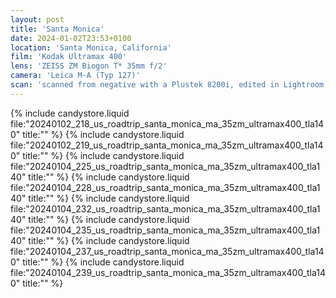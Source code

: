 ```yaml
---
layout: post
title: 'Santa Monica'
date: 2024-01-02T23:53+0100
location: 'Santa Monica, California'
film: 'Kodak Ultramax 400'
lens: 'ZEISS ZM Biogon T* 35mm f/2'
camera: 'Leica M-A (Typ 127)'
scan: 'scanned from negative with a Plustek 8200i, edited in Lightroom'
---
```


{% include candystore.liquid file:"20240102_218_us_roadtrip_santa_monica_ma_35zm_ultramax400_tla140" title:"" %}
{% include candystore.liquid file:"20240102_219_us_roadtrip_santa_monica_ma_35zm_ultramax400_tla140" title:"" %}
{% include candystore.liquid file:"20240104_225_us_roadtrip_santa_monica_ma_35zm_ultramax400_tla140" title:"" %}
{% include candystore.liquid file:"20240104_228_us_roadtrip_santa_monica_ma_35zm_ultramax400_tla140" title:"" %}
{% include candystore.liquid file:"20240104_232_us_roadtrip_santa_monica_ma_35zm_ultramax400_tla140" title:"" %}
{% include candystore.liquid file:"20240104_235_us_roadtrip_santa_monica_ma_35zm_ultramax400_tla140" title:"" %}
{% include candystore.liquid file:"20240104_237_us_roadtrip_santa_monica_ma_35zm_ultramax400_tla140" title:"" %}
{% include candystore.liquid file:"20240104_239_us_roadtrip_santa_monica_ma_35zm_ultramax400_tla140" title:"" %}